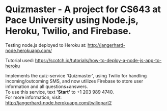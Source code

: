 # Quizmaster - A project for CS643 at Pace University using Node.js, Heroku, Twilio, and Firebase. 

Testing node.js deployed to Heroku at: 
http://jangerhard-node.herokuapp.com/

Tutorial used: https://scotch.io/tutorials/how-to-deploy-a-node-js-app-to-heroku

Implements the quiz-service 'Quizmaster', using Twilio for handling incoming/outcoming SMS, and now utilizes Firebase to store user information and all questions+answers.   
To use this service, text **'Start'** to +1 203 989 4740.   
For more information, visit:  
http://jangerhard-node.herokuapp.com/twiliopart2
